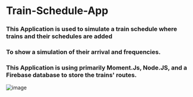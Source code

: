 # Train-Schedule-App

### This Application is used to simulate a train schedule where trains and their schedules are added 
### To show a simulation of their arrival and frequencies. 

### This Application is using primarily Moment.Js, Node.JS, and a Firebase database to store the trains' routes.

![image](https://user-images.githubusercontent.com/44414542/67119502-4b86a280-f1b5-11e9-9d48-c04590da5ea2.png)
